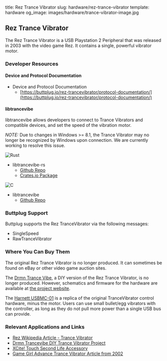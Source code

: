 title: Rez Trance Vibrator
slug: hardware/rez-trance-vibrator
template: hardware
og_image: images/hardware/trance-vibrator-image.jpg

## Rez Trance Vibrator

The Rez Trance Vibrator is a USB Playstation 2 Peripheral that was
released in 2003 with the video game Rez. It contains a single,
powerful vibrator motor.

### Developer Resources

#### Device and Protocol Documentation

* Device and Protocol Documentation
    * [https://buttplug.io/rez-trancevibrator/protocol-documentation/](https://buttplug.io/rez-trancevibrator/protocol-documentation/)

#### libtrancevibe

libtrancevibe allows developers to connect to Trance Vibrators and
compatible devices, and set the speed of the vibration motor.

_NOTE:_ Due to changes in Windows >= 8.1, the Trance Vibrator may no
longer be recognized by Windows upon connection. We are currently
working to resolve this issue.

<img src="/images/hardware/rust-lang.svg" class="hardware-icon" alt="Rust">

* libtrancevibe-rs
    * [Github Repo](https://github.com/metafetish/libtrancevibe-rs)
    * [Crates.io Package](https://crates.io/libtrancevibe)

<img src="/images/hardware/c-lang.svg" class="hardware-icon" alt="C">

* libtrancevibe
    * [Github Repo](https://github.com/metafetish/libtrancevibe)

### Buttplug Support

Buttplug supports the Rez TranceVibrator via the following messages:

* SingleSpeed 
* RawTranceVibrator

### Where You Can Buy Them

The original Rez Trance Vibrator is no longer produced. It can
sometimes be found on eBay or other video game auction sites.

The [Drmn Trance Vibe](http://tim.cexx.org/projects/vibe/), a DIY
version of the Rez Trance Vibrator, is no longer produced. However,
schematics and firmware for the hardware are available
at [the project website](http://tim.cexx.org/projects/vibe/).

The
[Harnett USBMC-01](http://www.harnett-tech.com/search.php?act=search&SKU=USBMC-01) is
a replica of the original TranceVibrator control hardware, minus the
motor. Users can use small bullet/egg vibrators with the controller,
as long as they do not pull more power than a single USB bus can
provide.

### Relevant Applications and Links

* [Rez Wikipedia Article - Trance Vibrator](https://en.wikipedia.org/wiki/Rez_(video_game)#Trance_Vibrator)
* [Drmn Trancevibe DIY Trance Vibrator Project](http://tim.cexx.org/projects/vibe/)
* [XCite! Touch Second Life Accessory](https://www.getxcite.com/touchinfo_v2.php)
* [Game Girl Advance Trance Vibrator Article from 2002](http://www.gamegirladvance.com/2002/10/sex-in-games-rezvibrator.html)
